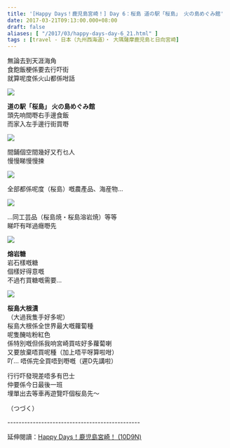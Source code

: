 ```yaml
---
title: '[Happy Days！鹿児島宮崎！] Day 6：桜島 道の駅「桜島」 火の島めぐみ館'
date: 2017-03-21T09:13:00.000+08:00
draft: false
aliases: [ "/2017/03/happy-days-day-6_21.html" ]
tags : [travel - 日本（九州西海道）・ 大隅薩摩鹿児島と日向宮崎]
---
```


無論去到天涯海角  
食飽飯梗係要去行吓街  
就算呢度係火山都係咁話  

![](/images/kojkmi61h.jpg)

**道の駅「桜島」 火の島めぐみ館**  
頭先响間嘢右手邊食飯  
而家入左手邊行街買嘢  

![](/images/kojkmi6h.jpg)

間鋪個空間幾好又冇乜人  
慢慢睇慢慢揀  

![](/images/kojkmi6h2.jpg)

全部都係呢度（桜島）嘅農產品、海産物...  

![](/images/kojkmi6h3.jpg)

...同工芸品（桜島焼・桜島溶岩焼）等等  
睇吓有咩過癮嘢先  

![](/images/kojkmi6h4.jpg)

**熔岩糖**  
岩石樣嘅糖  
個樣好得意嘅  
不過冇買糖嘅需要…  

![](/images/kojkmi6h5.jpg)

**桜島大根漬**  
（大過我隻手好多呢）  
桜島大根係全世界最大嘅蘿蔔種  
呢隻醃咗粉紅色  
係特別嘅但係我响宮崎買咗好多蘿蔔喇  
又要放棄唔買呢種（加上唔平呀算啦咁）  
吖… 唔係完全買唔到嘢嘅（遲D先講啦）  
  
行行吓發現差唔多有巴士  
仲要係今日最後一班  
埋單出去等車再遊覽吓個桜島先～  
  
  
（つづく）  
  
\-----------------------------------------------  
  
延伸閱讀：[Happy Days！鹿児島宮崎！ (10D9N)](https://hidie.net/kojkmi10d9n/)
